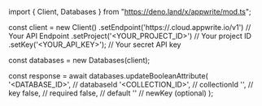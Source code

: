import { Client, Databases } from "https://deno.land/x/appwrite/mod.ts";

const client = new Client()
    .setEndpoint('https://<REGION>.cloud.appwrite.io/v1') // Your API Endpoint
    .setProject('<YOUR_PROJECT_ID>') // Your project ID
    .setKey('<YOUR_API_KEY>'); // Your secret API key

const databases = new Databases(client);

const response = await databases.updateBooleanAttribute(
    '<DATABASE_ID>', // databaseId
    '<COLLECTION_ID>', // collectionId
    '', // key
    false, // required
    false, // default
    '' // newKey (optional)
);
